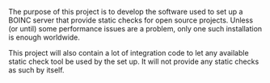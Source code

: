 The purpose of this project is to develop the software used to set up a BOINC server that provide static checks for open source projects. Unless (or until) some performance issues are a problem, only one such installation is enough worldwide.

This project will also contain a lot of integration code to let any available static check tool be used by the set up. It will not provide any static checks as such by itself.